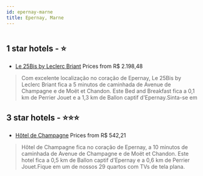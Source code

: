 ```yaml
---
id: epernay-marne
title: Epernay, Marne
---
```


<center><img src="https://i.travelapi.com/hotels/35000000/34760000/34754000/34753936/eab6f10b_z.jpg" alt="" /></center>


##  1 star hotels - ⭐️

-    [Le 25Bis by Leclerc Briant](https://www.hurb.com/br/aud/https://www.hurb.com/br/hotels/epernay/le-25bis-by-leclerc-briant-HT-EYHX?cmp=18055) Prices from R$ 2.198,48
   > Com excelente localização no coração de Epernay, Le 25Bis by Leclerc Briant fica a 5 minutos de caminhada de Avenue de Champagne e de Moët et Chandon.  Este Bed and Breakfast fica a 0,1 km de Perrier Jouet e a 1,3 km de Ballon captif d'Epernay.Sinta-se em

##  3 star hotels - ⭐️⭐️⭐️

-    [Hôtel de Champagne](https://www.hurb.com/br/aud/https://www.hurb.com/br/hotels/epernay/hotel-de-champagne-HT-3KC2?cmp=18055) Prices from R$ 542,21
   > Hôtel de Champagne fica no coração de Epernay, a 10 minutos de caminhada de Avenue de Champagne e de Moët et Chandon.  Este hotel fica a 0,5 km de Ballon captif d'Epernay e a 0,6 km de Perrier Jouet.Fique em um de nossos 29 quartos com TVs de tela plana. 
